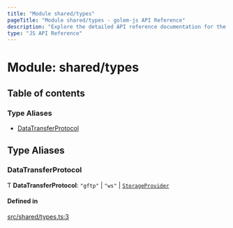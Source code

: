 ```yaml
---
title: "Module shared/types"
pageTitle: "Module shared/types - golem-js API Reference"
description: "Explore the detailed API reference documentation for the Module shared/types within the golem-js SDK for the Golem Network."
type: "JS API Reference"
---
```

# Module: shared/types

## Table of contents

### Type Aliases

- [DataTransferProtocol](shared_types#datatransferprotocol)

## Type Aliases

### DataTransferProtocol

Ƭ **DataTransferProtocol**: ``"gftp"`` \| ``"ws"`` \| [`StorageProvider`](../interfaces/shared_storage_provider.StorageProvider)

#### Defined in

[src/shared/types.ts:3](https://github.com/golemfactory/golem-js/blob/ed1cf1df/src/shared/types.ts#L3)
